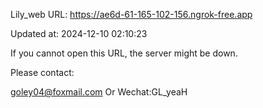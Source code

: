 Lily_web URL: https://ae6d-61-165-102-156.ngrok-free.app

Updated at: 2024-12-10 02:10:23

If you cannot open this URL, the server might be down.

Please contact: 

goley04@foxmail.com Or Wechat:GL_yeaH
